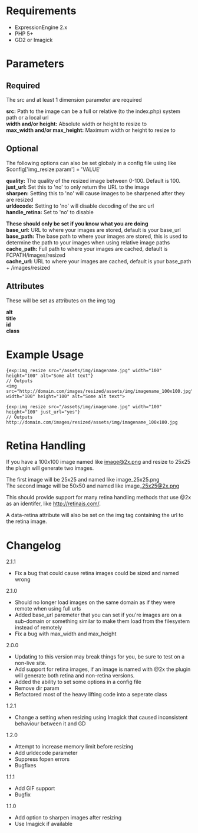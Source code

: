 Requirements
============
- ExpressionEngine 2.x
- PHP 5+
- GD2 or Imagick

Parameters
==========

Required
--------
The src and at least 1 dimension parameter are required

**src:** Path to the image can be a full or relative (to the index.php) system path or a local url  
**width and/or height:** Absolute width or height to resize to  
**max\_width and/or max\_height:** Maximum width or height to resize to  

Optional
---------
The following options can also be set globaly in a config file using like $config['img_resize:param'] = 'VALUE'

**quality:** The quality of the resized image between 0-100. Default is 100.  
**just\_url:** Set this to 'no' to only return the URL to the image  
**sharpen:** Setting this to 'no' will cause images to be sharpened after they are resized  
**urldecode:** Setting to 'no' will disable decoding of the src url  
**handle_retina:** Set to 'no' to disable  

**These should only be set if you know what you are doing**  
**base\_url:** URL to where your images are stored, default is your base_url  
**base\_path:** The base path to where your images are stored, this is used to determine the path to your images when using relative image paths  
**cache\_path:** Full path to where your images are cached, default is FCPATH/images/resized  
**cache\_url:** URL to where your images are cached, default is your base\_path + /images/resized  

Attributes
----------
These will be set as attributes on the img tag

**alt**  
**title**  
**id**  
**class**  


Example Usage
=============

	{exp:img_resize src="/assets/img/imagename.jpg" width="100" height="100" alt="Some alt text"}
	// Outputs
	<img src="http://domain.com/images/resized/assets/img/imagename_100x100.jpg" width="100" height="100" alt="Some alt text">

	{exp:img_resize src="/assets/img/imagename.jpg" width="100" height="100" just_url="yes"}
	// Outputs
	http://domain.com/images/resized/assets/img/imagename_100x100.jpg

Retina Handling
===============
If you have a 100x100 image named like image@2x.png and resize to 25x25 the plugin will generate two images.

The first image will be 25x25 and named like image\_25x25.png  
The second image will be 50x50 and named like image\_25x25@2x.png

This should provide support for many retina handling methods that use @2x as an identifer, like http://retinajs.com/.

A data-retina attribute will also be set on the img tag containing the url to the retina image.

Changelog
=========
2.1.1

+ Fix a bug that could cause retina images could be sized and named wrong

2.1.0

+ Should no longer load images on the same domain as if they were remote when using full urls
+ Added base\_url paremeter that you can set if you're images are on a sub-domain or something similar to make them load from the filesystem instead of remotely
+ Fix a bug with max\_width and max\_height

2.0.0

+ Updating to this version may break things for you, be sure to test on a non-live site.
+ Add support for retina images, if an image is named with @2x the plugin will generate both retina and non-retina versions.
+ Added the ability to set some options in a config file
+ Remove dir param
+ Refactored most of the heavy lifting code into a seperate class

1.2.1

+ Change a setting when resizing using Imagick that caused inconsistent behaviour between it and GD

1.2.0

+ Attempt to increase memory limit before resizing
+ Add urldecode parameter
+ Suppress fopen errors
+ Bugfixes

1.1.1

+ Add GIF support
+ Bugfix

1.1.0

+ Add option to sharpen images after resizing
+ Use Imagick if available